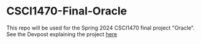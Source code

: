 # CSCI1470-Final-Oracle

This repo will be used for the Spring 2024 CSCI1470 final project "Oracle". See the Devpost explaining the project [here](https://devpost.com/software/oracle-2r7a8h)
